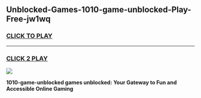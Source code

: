 
## Unblocked-Games-1010-game-unblocked-Play-Free-jw1wq
<h3>
<a href="https://premium76.site?title=1010-game-unblocked&ref=09A">CLICK TO PLAY</a></h3>
<hr>

<h3>
<a href="https://premium76.site?title=1010-game-unblocked&ref=09A">CLICK 2 PLAY</a>
  
</h3>

<a href="https://premium76.site?title=1010-game-unblocked&ref=09A"><img src="https://clearcache.store/games.png"></a>


**1010-game-unblocked games unblocked: Your Gateway to Fun and Accessible Online Gaming**
